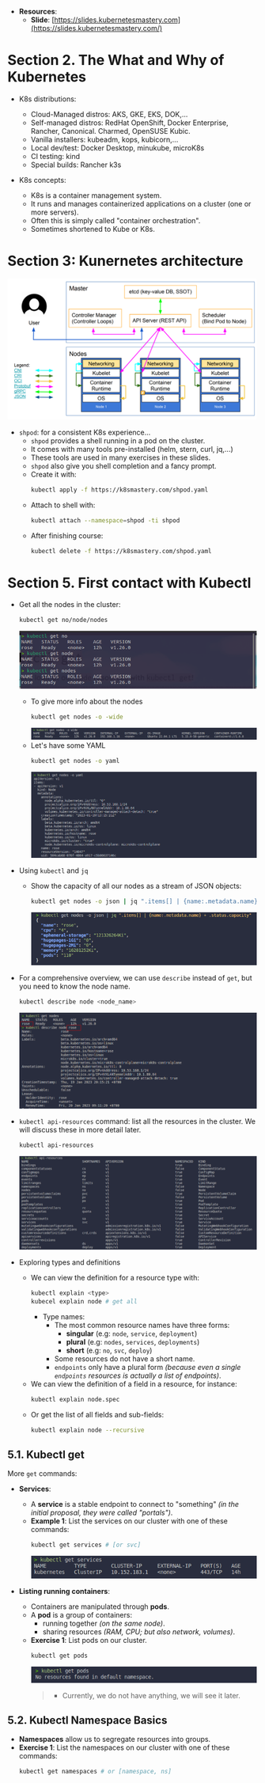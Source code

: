 * **Resources**:
  * **Slide**: [https://slides.kubernetesmastery.com](https://slides.kubernetesmastery.com/)

# Section 2. The What and Why of Kubernetes
* K8s distributions:
  * Cloud-Managed distros: AKS, GKE, EKS, DOK,...
  * Self-managed distros: RedHat OpenShift, Docker Enterprise, Rancher, Canonical. Charmed, OpenSUSE Kubic.
  * Vanilla installers: kubeadm, kops, kubicorn,...
  * Local dev/test: Docker Desktop, minukube, microK8s
  * CI testing: kind
  * Special builds: Rancher k3s

* K8s concepts:
  * K8s is a container management system.
  * It runs and manages containerized applications on a cluster (one or more servers).
  * Often this is simply called "container orchestration".
  * Sometimes shortened to Kube or K8s.

# Section 3: Kunernetes architecture
![](./img/sec03/01.png)
* `shpod`: for a consistent K8s experience...
  * `shpod` provides a shell running in a pod on the cluster.
  * It comes with many tools pre-installed (helm, stern, curl, jq,...)
  * These tools are used in many exercises in these slides.
  * `shpod` also give you shell completion and a fancy prompt.
  * Create it with:
    ```bash
    kubectl apply -f https://k8smastery.com/shpod.yaml
    ```
  * Attach to shell with:
    ```bash
    kubectl attach --namespace=shpod -ti shpod
    ```
  * After finishing course:
    ```bash
    kubectl delete -f https://k8smastery.com/shpod.yaml
    ```
# Section 5. First contact with Kubectl
* Get all the nodes in the cluster:
  ```bash
  kubectl get no/node/nodes
  ```
  ![](./img/sec05/01.png)
  * To give more info about the nodes
    ```bash
    kubectl get nodes -o -wide
    ```
    ![](./img/sec05/02.png)
  * Let's have some YAML
    ```bash
    kubectl get nodes -o yaml
    ```
    ![](./img/sec05/03.png)
    
* Using `kubectl` and `jq`
  * Show the capacity of all our nodes as a stream of JSON objects:
    ```bash
    kubectl get nodes -o json | jq ".items[] | {name:.metadata.name} + .status.capacity"
    ```
    ![](./img/sec05/04.png)

* For a comprehensive overview, we can use `describe` instead of `get`, but you need to know the node name.
  ```bash
  kubectl describe node <node_name>
  ```
  ![](./img/sec05/05.png)

* `kubectl api-resources` command: list all the resources in the cluster. We will discuss these in more detail later.
  ```bash
  kubectl api-resources
  ```
  ![](./img/sec05/06.png)

* Exploring types and definitions
  * We can view the definition for a resource type with:
    ```bash
    kubectl explain <type>
    kubecel explain node # get all
    ```
    * Type names:
      * The most common resource names have three forms:
        * **singular** (e.g: `node`, `service`, `deployment`)
        * **plural** (e.g: `nodes`, `services`, `deployments`)
        * **short** (e.g: `no`, `svc`, `deploy`)
      * Some resources do not have a short name.
      * `endpoints` only have a plural form _(because even a single `endpoints` resources is actually a list of endpoints)_.
  * We can view the definition of a field in a resource, for instance:
    ```bash
    kubectl explain node.spec
    ```
  * Or get the list of all fields and sub-fields:
    ```bash
    kubectl explain node --recursive
    ```

## 5.1. Kubectl get
More `get` commands:
* **Services**:
  * A **service** is a stable endpoint to connect to "something" _(in the initial proposal, they were called "portals")_.
  * **Example 1**: List the services on our cluster with one of these commands:
    ```bash
    kubectl get services # [or svc]
    ```
    ![](./img/sec05/07.png)

* **Listing running containers**:
  * Containers are manipulated through **pods**.
  * A **pod** is a group of containers:
    * running together _(on the same node)_.
    * sharing resources _(RAM, CPU; but also network, volumes)_.
  * **Exercise 1**: List pods on our cluster.
    ```bash
    kubectl get pods
    ```
    ![](./img/sec05/08.png)
      > * Currently, we do not have anything, we will see it later.

## 5.2. Kubectl Namespace Basics
* **Namespaces** allow us to segregate resources into groups.
* **Exercise 1**: List the namespaces on our cluster with one of these commands:
  ```bash
  kubectl get namespaces # or [namespace, ns]
  ```
  